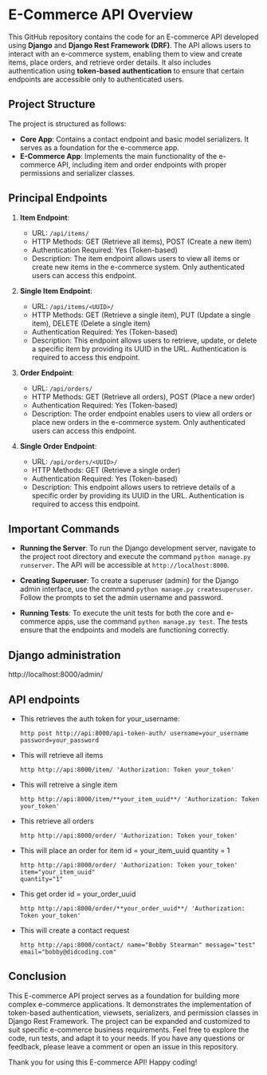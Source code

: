 # E-Commerce API Overview

This GitHub repository contains the code for an E-commerce API developed using **Django** and **Django Rest Framework (DRF)**. The API allows users to interact with an e-commerce system, enabling them to view and create items, place orders, and retrieve order details. It also includes authentication using **token-based authentication** to ensure that certain endpoints are accessible only to authenticated users.

## Project Structure

The project is structured as follows:

- **Core App**: Contains a contact endpoint and basic model serializers. It serves as a foundation for the e-commerce app.
- **E-Commerce App**: Implements the main functionality of the e-commerce API, including item and order endpoints with proper permissions and serializer classes.

## Principal Endpoints

1. **Item Endpoint**:
   - URL: `/api/items/`
   - HTTP Methods: GET (Retrieve all items), POST (Create a new item)
   - Authentication Required: Yes (Token-based)
   - Description: The item endpoint allows users to view all items or create new items in the e-commerce system. Only authenticated users can access this endpoint.

2. **Single Item Endpoint**:
   - URL: `/api/items/<UUID>/`
   - HTTP Methods: GET (Retrieve a single item), PUT (Update a single item), DELETE (Delete a single item)
   - Authentication Required: Yes (Token-based)
   - Description: This endpoint allows users to retrieve, update, or delete a specific item by providing its UUID in the URL. Authentication is required to access this endpoint.

3. **Order Endpoint**:
   - URL: `/api/orders/`
   - HTTP Methods: GET (Retrieve all orders), POST (Place a new order)
   - Authentication Required: Yes (Token-based)
   - Description: The order endpoint enables users to view all orders or place new orders in the e-commerce system. Only authenticated users can access this endpoint.

4. **Single Order Endpoint**:
   - URL: `/api/orders/<UUID>/`
   - HTTP Methods: GET (Retrieve a single order)
   - Authentication Required: Yes (Token-based)
   - Description: This endpoint allows users to retrieve details of a specific order by providing its UUID in the URL. Authentication is required to access this endpoint.

## Important Commands

- **Running the Server**: To run the Django development server, navigate to the project root directory and execute the command `python manage.py runserver`. The API will be accessible at `http://localhost:8000`.

- **Creating Superuser**: To create a superuser (admin) for the Django admin interface, use the command `python manage.py createsuperuser`. Follow the prompts to set the admin username and password.

- **Running Tests**: To execute the unit tests for both the core and e-commerce apps, use the command `python manage.py test`. The tests ensure that the endpoints and models are functioning correctly.

## Django administration
http://localhost:8000/admin/

## API endpoints

- This retrieves the auth token for your_username:

     ```
     http post http://api:8000/api-token-auth/ username=your_username password=your_password
     ```

- This will retrieve all items
     
     ```
     http http://api:8000/item/ 'Authorization: Token your_token'
     ```

- This will retreive a single item
  
     ```
     http http://api:8000/item/**your_item_uuid**/ 'Authorization: Token your_token'
     ```

- This retrieve all orders
  
     ```
     http http://api:8000/order/ 'Authorization: Token your_token'
     ```
  
- This will place an order for item id = your_item_uuid quantity = 1
  
     ```
     http http://api:8000/order/ 'Authorization: Token your_token' item="your_item_uuid" 
     quantity="1"
     ```
 
- This get order id = your_order_uuid
  
     ```
     http http://api:8000/order/**your_order_uuid**/ 'Authorization: Token your_token'
     ```
 
- This will create a contact request
  
     ```
     http http://api:8000/contact/ name="Bobby Stearman" message="test" email="bobby@didcoding.com"
     ```

## Conclusion

This E-commerce API project serves as a foundation for building more complex e-commerce applications. It demonstrates the implementation of token-based authentication, viewsets, serializers, and permission classes in Django Rest Framework. The project can be expanded and customized to suit specific e-commerce business requirements. Feel free to explore the code, run tests, and adapt it to your needs. If you have any questions or feedback, please leave a comment or open an issue in this repository.

Thank you for using this E-commerce API! Happy coding!
